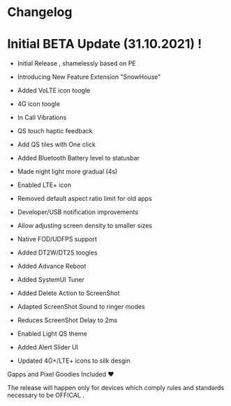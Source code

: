 # Changelog
  
  # Initial BETA Update (31.10.2021) !

  - Initial Release , shamelessly based on PE  
  - Introducing New Feature Extension "SnowHouse" 


  - Added VoLTE icon toogle 
  - 4G icon toogle 
  - In Call Vibrations 
  - QS touch haptic feedback 
  - Add QS tiles with One click
  - Added Bluetooth Battery level to statusbar
  - Made night light more gradual (4s)
  - Enabled LTE+ icon
  - Removed default aspect ratio limit for old apps
  - Developer/USB notification improvements
  - Allow adjusting screen density to smaller sizes
  - Native FOD/UDFPS support
  - Added DT2W/DT2S toogles
  - Added Advance Reboot
  - Added SystemUI Tuner 
  - Added Delete Action to ScreenShot
  - Adapted ScreenShot Sound to ringer modes
  - Reduces ScreenShot Delay to 2ms
  - Enabled Light QS theme
  - Added Alert Slider UI
  - Updated 4G+/LTE+ icons to silk desgin

Gapps and Pixel Goodies Included ❤️

The release will happen only for devices which comply rules and standards necessary to be OFFICAL .

  
 
